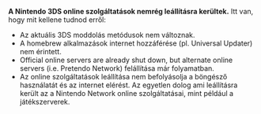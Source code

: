 **A Nintendo 3DS online szolgáltatások nemrég leállításra kerültek.** Itt van, hogy mit kellene tudnod erről:

- Az aktuális 3DS moddolás metódusok nem változnak.
- A homebrew alkalmazások internet hozzáférése (pl. Universal Updater) nem érintett.
- Official online servers are already shut down, but alternate online servers (i.e. Pretendo Network) felállítása már folyamatban.
- Az online szolgáltatások leállítása nem befolyásolja a böngésző használatát és az internet elérést. Az egyetlen dolog ami leállításra került az a Nintendo Network online szolgáltatásai, mint például a játékszerverek.
